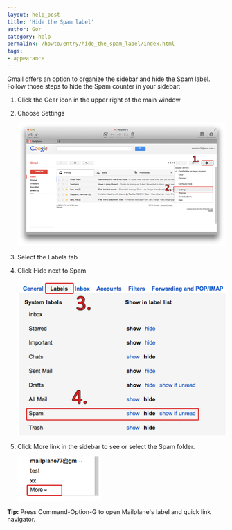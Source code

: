 ```yaml
---
layout: help_post
title: 'Hide the Spam label'
author: Gor
category: help
permalink: /howto/entry/hide_the_spam_label/index.html
tags:
- appearance
---
```


Gmail offers an option to organize the sidebar and hide the Spam label. Follow those steps to hide the Spam counter in your sidebar:

1. Click the Gear icon in the upper right of the main window
2. Choose Settings

	![screen1](/assets/howto/2013-08-13-hide_the_spam_label/screen1.png)

3. Select the Labels tab
4. Click Hide next to Spam

	![screen2](/assets/howto/2013-08-13-hide_the_spam_label/screen2.png)

5. Click More link in the sidebar to see or select the Spam folder.

	![screen3](/assets/howto/2013-08-13-hide_the_spam_label/screen3.png)

**Tip:** Press Command-Option-G to open Mailplane's label and quick link navigator.
